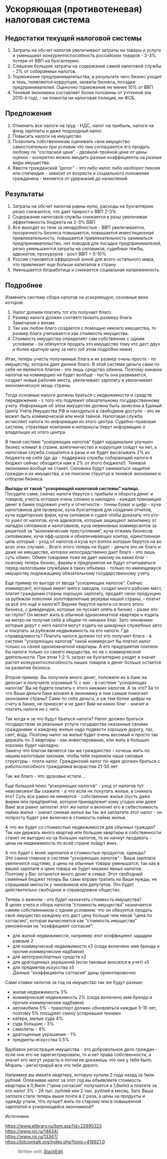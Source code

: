 
# Ускоряющая (противотеневая) налоговая система
## Недостатки текущей налоговой системы

1.  Затраты на обсчет налогов увеличивают затраты на товары и услуги и уменьшают конкурентоспособность российских товаров - 2-3% потери от ВВП на бухгалтерию.    
2.  Слишком большие затраты на содержание самой налоговой службы - 2% от собираемых налогов.    
3.  Торможение предпринимательства, в результате чего бизнес уходит в тень, появляется коррупция, захваты бизнеса, посадки предпринимателей. Оценочно торможение не менее 10% от ВВП    
4.  Теневая экономика составляет более половины от учтенной (на 2010-й год), - не помогла ни налоговая полиция, ни ФСБ.
    

## Предложения

1. Отменить все налоги на труд - НДС, налог на прибыль, налоги на фонд зарплаты и даже подоходный налог.  
2. Повысить налоги на имущество  
3. Позволить собственникам оценивать свое имущество самостоятельно при условии что они соглашаются его продать любому по "согласной цене" - двойной-тройной цене от цены оценки - конкретно можно вводить разные коэффициенты на разные виды имущества.  
4. Ввести гражданский “долог” - это либо налог либо наоборот пенсия или стипендия - зависит от возраста и социального положения гражданина - меняется от удержаний до начислений.
    

## Результаты

1.  Затраты на обсчет налогов равны нулю, расходы на бухгалтерию резко снижаются, что дает прирост к ВВП 2-3%  
2. Содержание налоговой службы снижается в разы увеличивая эффективность бюджета на 2-3% ВВП  
3. Все выходят из тени за ненадобностью - ВВП увеличивается, прозрачность бизнеса повышается, повышается инвестиционная привлекательность, повышается привлекательность заниматься предпринимательство, нет поводов для посадки предпринимателей, резко уменьшаются затраты на силовиков, судебные тяжбы, адвокатов, прокуроров - рост ВВП + 5-10%  
4. Россия становится оффшорной зоной для всего остального мира, что привлекает еще больше капиталов в страну  
5. Уменьшается безработица и снижается социальная напряженность

## Подробнее

Изменить систему сбора налогов на ускоряющую, основные вехи которой:  
1. Налог должен платить тот кто получает благо.  
2. Размер налога должен соответствовать размеру блага.  
Замечания к вехам:  
1. Так как любое благо создается с помощью некоего имущества, то размер блага учитывается как стоимость имущества.  
2. Стоимость имущества определяет сам собственник с одним условием - он обязуется продать это имущество тому кто даст двух и более кратную цену за него (об этом подробно ниже)  
  
Итак, теперь учесть получаемые блага и их размер очень просто - по имуществу, которое дает данное благо. В этой системе деньги сами по себе не являются благом - это лишь средство обмена. Поэтому никаких налогов на коммерцию не будет вообще - пусть она развивается, создает новые рабочие места, увеличивает зарплату и увеличивает экономическую мощь страны.  
  
Тогда основные налоги должны браться с недвижимости и средств передвижения - с того что подлежит обязательному государственному учету. Информация об этом имуществе должна быть занесена в Единый Центр Учёта Имущества РФ и находиться в свободном доступе - это не может быть коммерческой или иной тайной. Налоговая служба исчисляет налоги по информации из этого центра. Судебно-правовая система, страховые компании и нотариусы берут информацию о владельцах из этого центра.  
  
В такой системе “ускоряющих налогов” будет кардинально улучшен бизнес-климат в стране, взяточничество и коррупция сойдут на нет, а налоговая служба сократится в разы и не будет высасывать 2% из бюджета на себя (да-да - поддержка службы собирающей налоги в бюджет сейчас обходится нам в 2% от этого бюджета!). Теневой экономики вообще не станет. Силовики будут заниматься защитой граждан и их имущества, а не поиском структур в теневой экономике и отбором бизнеса.  
  
**Выгоды от такой “ускоряющей налоговой системы” налицо.**  
Посудите сами, сейчас налоги берутся с прибыли и оборота денег и товаров, учесть которые очень сложно и накладно - каждая транзакция денег в банке подлежит учету и отчетности - тонны бумаг и цифр - куча налоговиков для проверок, куча бухгалтеров для создания отчетов, куча аудиторских фирм, куча силовков и судей чтобы доказать что кто-то ушел от налогов, куча адвокатов, которые защищают экономику от нападок силовиков и налоговиков, куча невиновных коммерсантов за решеткой за “экономические преступления”, куча отжима бизнесов силовиками, куча офф-шоров и обналичивающих контор, единственная цель который - уход от налогов и куча куч взяток которые берутся на во всех этих случаях... Всего этого теперь не будет - деньги это не благо и даже не имущество, которое непосредственно дает благо - это лишь суть обмен. Обмен товарами тоже не дает никому ни каких благ - поэтому теперь бизнес, фирмы и предприятия не будут отчитываться перед налоговыми службами в таких объемах - только по имеющемуся имуществу подлежащему обязательному государственному учету.  
  
Еще пример по выгоде от ввода “ускоряющих налогов”. Сейчас коммерсант, который имеет много заводов, создал много рабочих мест, платит гражданам страны хорошую зарплату, продаёт свою продукцию за рубежом пополняя золотовалютные резервы нашей страны, - платит за всё это ещё и налоги!!! Вернее берутся налоги со всего этого бизнеса, с дивидендов, которые он пускает опять в бизнес - разве это не глупо? Он может жить в обычной однокомнатной квартире и ездить на метро не получая себе в общем-то никаких благ. Зато чиновники которые дерут с него налоги могут ездить на шикарных служебных авто и покупать за рубежом недвижимость на его налоги. Где справедливость? Платить налоги должен тот кто получает блага - в системе “ускоряющих налогов” такой коммерсант бы платил налог только со своей однокомнатной квартиры. А его предприятия платили бы налоги только со своего имущества, но не с коммерческой деятельности. При этом 1-2 % затрат на бухгалтерию уходят а значит растет конкурентоспособность наших товаров и денег больше остается на развитие бизнеса.  
  
Второй пример. Вы получили много денег, положили их в банк на депозит и получаете огромный % с них - в системе “ускоряющих налогов” Вы не будете платить с этого никаких налогов. А за что? За то что Ваши деньги банк вложил в экономику и тем самым помогает экономике страны? Сами по себе деньги, а уж тем более цифры на счету в банке, не приносят и не дают Вам ни каких благ - значит и платить налоги не с чего.  
  
Так когда и за что будут браться налоги? Налог должен браться государством за реальные услуги государства оказанные своими гражданами: к каждому жилью надо подвести хорошую дорогу, газ, свет, воду. Поэтому налог на жильё будет очень весомый и просто так держать по 3 квартиры - как инвестирование, или жить в больших хоромах будет накладно.  
Замечу что благом является так же гражданство - хочешь жить по нашим налоговым законам, чтобы тебя охраняли наши силовые структуры - плати налог. Гражданский налог по-идее должен браться с работоспособного гражданина возрастом 21-50 лет  
  
Так же благо - это здоровье кстати....

Еще большой плюс “ускоряющих налогов” - уход от налогов тут невозможен! Вы скажите - а что если не покупать жилье, а снимать его? Суть все равно не меняется - собственник жилья (пусть даже фирма или предприятие, которое принадлежит кому угодно или даже Вам) все равно заплатит этот же налог и включит его в себестоимость найма жилья - значит снимая жилье вы так же заплатите этот налог - он попросту будет уже включен в стоимость найма жилья.  

А что же будет со стоимостью недвижимости для обычных граждан? Так как держать много квартир или большие квартиры в собственности станет не выгодно из-за больших налогов, то их начнут продавать - цены на недвижимость по всей стране пойдут вниз.  
  
А что будет с моей зарплатой и стоимостью продуктов, одежды?  
Это самое главное в системе “ускоряющих налогов” - Ваша зарплата увеличится ощутимо, а цены на обычные товары уменьшатся, так как в вашей зарплате и цене товара не будет никаких явных налогов. Поэтому у Вас останется много денег в семье. Этот свободный семейный бюджет теперь Вы сами вправе тратить на Ваши нужды, не спрашивая милости у чиновников или депутатов. Это будет действительно свободное и справедливое общество.  
  
Теперь о важном - кто будет назначать стоимость имущества?  
В целях учета и сбора налогов “стоимость имущества” назначается самим собственником с одним условием: что он обязуется продать своё имущество каждому кто даст цену больше чем некая “цена по согласию”, которая вычисляется как “стоимость имущества” умноженная на “коэффициент согласия”:  
- для жилой недвижимости, например этот коэффициент зададим равным 2  
- для коммерческой недвижимости х3 (сюда включено имя бренда и прочие коммерческие надбавки)  
- для автотранспортных средств х2  
- для драгоценных украшений (если таковые вносятся в учет) х5  
- для предметов искусства х5  
Данные “коэффициенты согласия” даны ориентировочно  
  
Сами ставки налогов за год на имущество так же будут разные:  
- жилая недвижимость 3%  
- коммерческая недвижимость 2% (сюда включено имя бренда и прочие коммерческие надбавки)  
- автомобили 5% - транспорт должен обновляться каждые 5-10 лет, поэтому 5% поощряет смену устаревшей техники.  
- катера, малые суда 4%  
- суда большие - 3%  
- самолеты - 4%  
- драгоценные украшения - 1%  
- предметы искусства 0.5%  

Вдобавок регистрация имущества - это добровольное дело граждан - если они его не зарегистрировали, то и нет права собственности, а значит его могут украсть и потом не докажешь что оно у тебя было. Мораль - регистрируй все что тебе дорого.

Например вы имеете квартиру, которую купили 2 года назад за 1млн рублей. Оплачивая налог за этот год вы объявляете стоимость квартиры в 0,8млн (“цена согласия” получается в 1,6млн) и платите за это налог 3% - 24 тыс. рублей или 2 тыс. рублей в месяц. Зато Ваша заплата стала теперь выше почти в 2 раза, а цены на продукты и одежду упали. Что лучше? жить по старому или в повышенной зарплатой и ускоряющейся экономикой?


Источники:

https://www.elibrary.ru/item.asp?id=22995323  
https://www.roi.ru/14634/  
https://www.roi.ru/13347/  
https://bitcointalk.org/index.php?topic=418921.0  


> Written with [StackEdit](https://stackedit.io/).
